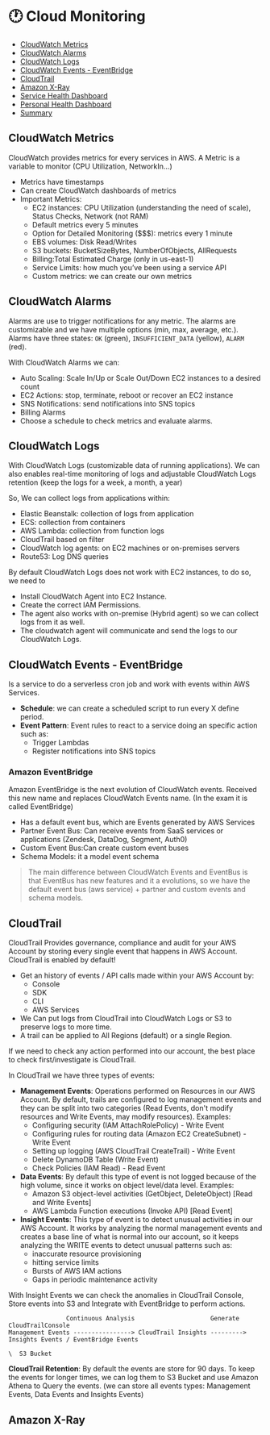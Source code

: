 # 🕐 Cloud Monitoring

- [CloudWatch Metrics](#cloudwatch-metrics)
- [CloudWatch Alarms](#cloudwatch-alarms)
- [CloudWatch Logs](#cloudwatch-logs)
- [CloudWatch Events - EventBridge](#cloudwatch-events---eventbridge)
- [CloudTrail](#cloudtrail)
- [Amazon X-Ray](#amazon-x-ray)
- [Service Health Dashboard](#service-health-dashboard)
- [Personal Health Dashboard](#personal-health-dashboard)
- [Summary](#summary)

## CloudWatch Metrics

CloudWatch provides metrics for every services in AWS. A Metric is a variable to monitor (CPU Utilization, NetworkIn…)

- Metrics have timestamps
- Can create CloudWatch dashboards of metrics
- Important Metrics:
  - EC2 instances: CPU Utilization (understanding the need of scale), Status Checks, Network (not RAM)
  - Default metrics every 5 minutes
  - Option for Detailed Monitoring ($$$): metrics every 1 minute
  - EBS volumes: Disk Read/Writes
  - S3 buckets: BucketSizeBytes, NumberOfObjects, AllRequests
  - Billing:Total Estimated Charge (only in us-east-1)
  - Service Limits: how much you’ve been using a service API
  - Custom metrics: we can create our own metrics

## CloudWatch Alarms

Alarms are use to trigger notifications for any metric. The alarms are customizable and we have multiple options (min, max, average, etc.). Alarms have three states: `OK` (green), `INSUFFICIENT_DATA` (yellow), `ALARM` (red).

With CloudWatch Alarms we can:

- Auto Scaling: Scale In/Up or Scale Out/Down EC2 instances to a desired count
- EC2 Actions: stop, terminate, reboot or recover an EC2 instance
- SNS Notifications: send notifications into SNS topics
- Billing Alarms
- Choose a schedule to check metrics and evaluate alarms.

## CloudWatch Logs

With CloudWatch Logs (customizable data of running applications). We can also enables real-time monitoring of logs and adjustable CloudWatch Logs retention (keep the logs for a week, a month, a year)

So, We can collect logs from applications within:

- Elastic Beanstalk: collection of logs from application
- ECS: collection from containers
- AWS Lambda: collection from function logs
- CloudTrail based on filter
- CloudWatch log agents: on EC2 machines or on-premises servers
- Route53: Log DNS queries

By default CloudWatch Logs does not work with EC2 instances, to do so, we need to

- Install CloudWatch Agent into EC2 Instance.
- Create the correct IAM Permissions.
- The agent also works with on-premise (Hybrid agent) so we can collect logs from it as well.
- The cloudwatch agent will communicate and send the logs to our CloudWatch Logs.

## CloudWatch Events - EventBridge

Is a service to do a serverless cron job and work with events within AWS Services.

- **Schedule**: we can create a scheduled script to run every X define period.
- **Event Pattern**: Event rules to react to a service doing an specific action such as:
  - Trigger Lambdas
  - Register notifications into SNS topics

### Amazon EventBridge

Amazon EventBridge is the next evolution of CloudWatch events. Received this new name and replaces CloudWatch Events name. (In the exam it is called EventBridge)

- Has a default event bus, which are Events generated by AWS Services
- Partner Event Bus: Can receive events from SaaS services or applications (Zendesk, DataDog, Segment, Auth0)
- Custom Event Bus:Can create custom event buses
- Schema Models: it a model event schema

> The main difference between CloudWatch Events and EventBus is that EventBus has new features and it a evolutions, so we have the default event bus (aws service) + partner and custom events and schema models.

## CloudTrail

CloudTrail Provides governance, compliance and audit for your AWS Account by storing every single event that happens in AWS Account. CloudTrail is enabled by default!

- Get an history of events / API calls made within your AWS Account by:
  - Console
  - SDK
  - CLI
  - AWS Services
- We Can put logs from CloudTrail into CloudWatch Logs or S3 to preserve logs to more time.
- A trail can be applied to All Regions (default) or a single Region.

If we need to check any action performed into our account, the best place to check first/investigate is CloudTrail.

In CloudTrail we have three types of events:

- **Management Events**: Operations performed on Resources in our AWS Account. By default, trails are configured to log management events and they can be split into two categories (Read Events, don't modify resources and Write Events, may modify resources). Examples:
  - Configuring security (IAM AttachRolePolicy) - Write Event
  - Configuring rules for routing data (Amazon EC2 CreateSubnet) - Write Event
  - Setting up logging (AWS CloudTrail CreateTrail) - Write Event
  - Delete DynamoDB Table (Write Event)
  - Check Policies (IAM Read) - Read Event
- **Data Events**: By default this type of event is not logged because of the high volume, since it works on object level/data level. Examples:
  - Amazon S3 object-level activities (GetObject, DeleteObject) [Read and Write Events]
  - AWS Lambda Function executions (Invoke API) [Read Event]
- **Insight Events**: This type of event is to detect unusual activities in our AWS Account. It works by analyzing the normal management events and creates a base line of what is normal into our account, so it keeps analyzing the WRITE events to detect unusual patterns such as:
  - inaccurate resource provisioning
  - hitting service limits
  - Bursts of AWS IAM actions
  - Gaps in periodic maintenance activity

With Insight Events we can check the anomalies in CloudTrail Console, Store events into S3 and Integrate with EventBridge to perform actions.

```
                Continuous Analysis                     Generate                      CloudTrailConsole
Management Events ----------------> CloudTrail Insights ---------> Insights Events / EventBridge Events
                                                                                   \  S3 Bucket

```

**CloudTrail Retention**: By default the events are store for 90 days. To keep the events for longer times, we can log them to S3 Bucket and use Amazon Athena to Query the events. (we can store all events types: Management Events, Data Events and Insights Events)

## Amazon X-Ray
